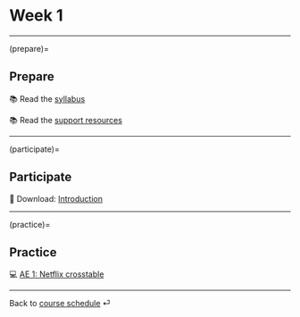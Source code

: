 # Week 1


---

(prepare)=
## Prepare

📚 Read the [syllabus](../docs/course-syllabus.md)

📚 Read the [support resources](../docs/course-support.md)

---

(participate)=
## Participate

📘 Download: [Introduction](/slides/lec-1.html)

---

(practice)=
## Practice

💻 [AE 1: Netflix crosstable](../ae/ae1/01-1b-netflix-g.ipynb)


---

Back to [course schedule](../docs/course-schedule.md) ⏎
